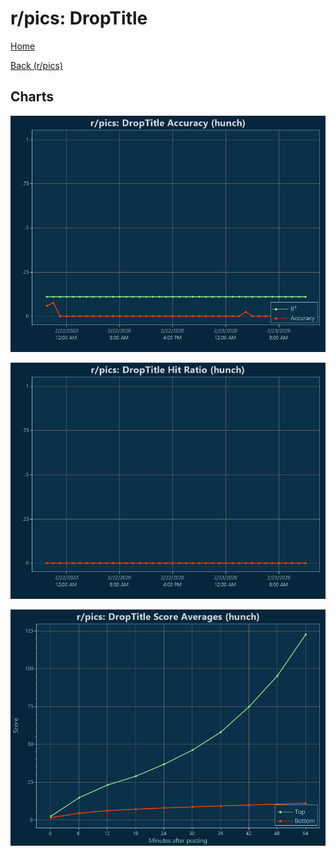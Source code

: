 # r/pics: DropTitle

[Home](../../index.md)

[Back (r/pics)](../hunch_pics.md)

## Charts

![r/pics R² (hunch)](../../images/models/hunch_pics_DropTitle_Accuracy.png "r/pics R² (hunch)")

![r/pics Hit Ratio (hunch)](../../images/models/hunch_pics_DropTitle_HitRatio.png "r/pics Hit Ratio (hunch)")

![r/pics Score Averages (hunch)](../../images/models/hunch_pics_DropTitle_Scores.png "r/pics Score Averages (hunch)")

